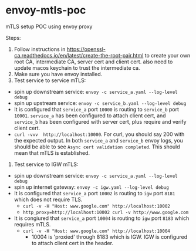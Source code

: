 # envoy-mtls-poc

mTLS setup POC using envoy proxy

Steps:

1. Follow instructions in https://openssl-ca.readthedocs.io/en/latest/create-the-root-pair.html to create your own root CA, intermediate CA, server cert and client cert. also need to update macos keychain to trust the intermediate ca.
1. Make sure you have envoy installed.
1. Test service to service mTLS:

- spin up downstream service: `envoy -c service_a.yaml --log-level debug`
- spin up upstream service: `envoy -c service_b.yaml --log-level debug`
- It is configured that `service_a` port `10000` is routing to `service_b` port `10001`. `service_a` has been configured to attach client cert, and `service_b` has been configured with server cert, plus require and verify client cert.
- `curl -vvv  http://localhost:10000`. For curl, you should say 200 with the expected output. In both `service_a` and `service_b` envoy logs, you should be able to see `Async cert validation completed`. This should mean that mTLS is established.

1. Test service to IGW mTLS:

- spin up downstream service: `envoy -c service_a.yaml --log-level debug`
- spin up internet gateway: `envoy -c igw.yaml --log-level debug`
- It is configured that `service_a` port `10002` is routing to `igw` port `8181` which does not require TLS.
  - `curl -v -H "Host: www.google.com" http://localhost:10002`
  - `http_proxy=http://localhost:10002 curl -v http://www.google.com`
- It is congiured that `service_a` port `10004` is routing to `igw` port `8183` which requires mTLS.
  - `curl -v -H "Host: www.google.com" http://localhost:10004`
    - 10004 is 'proxied' through 8183 which is IGW. IGW is configured to attach client cert in the header.
